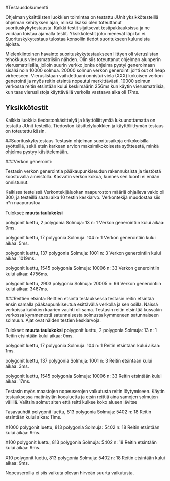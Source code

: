 #Testausdokumentti

Ohjelman yksittäisten luokkien toimintaa on testattu JUnit yksikkötesteillä ohjelman kehityksen ajan, minkä lisäksi olen toteuttanut suorituskykytestausta. Kaikki testit sijaitsevat testipakkauksissa ja ne voidaan toistaa ajamalla testit. Yksikkötestit joko menevät läpi tai ei. Suorituskykytestaus tulostaa konsoliin tiedot suoritukseen kuluneista ajoista.

Mielenkiintoinen havainto suorituskykytestaukseen liittyen oli vieruslistan tehokkuus vierusmatriisiin nähden. Olin siis toteuttanut ohjelman alunperin vierusmatriisilla, jolloin suurin verkko jonka ohjelma pystyi generoimaan sisälsi noin 10000 solmua. 20000 solmun verkon generointi johti out of heap virheeseen. Vieruslistaan vaihdettuani onnistui viela (XXX) kokoisen verkon generointi ja myös reitin etsintä nopeutui merkittävästi. 10000 solmun verkossa reitin etsintään kului keskimäärin 256ms kun käytin vierusmatriisia, kun taas vieruslistoja käyttävällä verkolla vastaava aika oli 17ms.

## Yksikkötestit
Kaikkia luokkia tiedostonkäsittelyä ja käyttöliittymää lukuunottamatta on testattu JUnit testeillä. Tiedoston käsittelyluokkien ja käyttöliittymän testaus on toteutettu käsin.

##Suorituskykytestaus
Testasin ohjelman suoritusaikoja erikokoisilla syötteillä, sekä etsin karkean arvion maksimikokoisesta syötteestä, minkä ohjelma pystyy käsittelemään. 

###Verkon generointi:

Testasin verkon generointia pääkaupunkiseudun rakennuksista ja tiestöstä koostuvalla aineistolla. Kasvatin verkon kokoa, kunnes sen luonti ei enään onnistunut.

Kaikissa testeissä Verkontekijäluokan naapuroston määriä ohjaileva vakio oli 300, ja testeillä saatu aika 10 testin keskiarvo. Verkontekijä muodostaa siis n*n naapurustoa 

Tulokset: **muuta taulukoksi**


polygonit luettu, 2 polygonia
Solmuja: 13
n: 1
Verkon generointiin kului aikaa: 0ms.

polygonit luettu, 17 polygonia
Solmuja: 104
n: 1
Verkon generointiin kului aikaa: 5ms.

polygonit luettu, 137 polygonia
Solmuja: 1001
n: 3
Verkon generointiin kului aikaa: 1019ms.

polygonit luettu, 1545 polygonia
Solmuja: 10006
n: 33
Verkon generointiin kului aikaa: 4756ms.

polygonit luettu, 2903 polygonia
Solmuja: 20005
n: 66
Verkon generointiin kului aikaa: 3467ms.


###Reittien etsintä:
Reittien etsintä testauksessa testasin reitin etsintää ensin samalla pääkaupunkiseutua esittävällä verkolla ja sen osilla. Näissä verkoissa kaikkien kaarien vauhti oli sama. Testasin reitin etsintää kussakin verkossa kymmenestä satunnaisesta solmusta kymmeneen satunnaiseen solmuun. Ajat ovat näiden testien keskiarvoja.

Tulokset: **muuta taulukoksi**
polygonit luettu, 2 polygonia
Solmuja: 13
n: 1
Reitin etsintään kului aikaa: 0ms.

polygonit luettu, 17 polygonia
Solmuja: 104
n: 1
Reitin etsintään kului aikaa: 1ms.

polygonit luettu, 137 polygonia
Solmuja: 1001
n: 3
Reitin etsintään kului aikaa: 3ms.

polygonit luettu, 1545 polygonia
Solmuja: 10006
n: 33
Reitin etsintään kului aikaa: 17ms.




Testasin myös maastojen nopeuserojen vaikutusta reitin löytymiseen. Käytin testauksessa matinkylän koealuetta ja etsin reittiä aina samojen solmujen välillä. Valitsin solmut siten että reitti kulkee koko alueen lävitse

Tasavauhdit
polygonit luettu, 813 polygonia
Solmuja: 5402
n: 18
Reitin etsintään kului aikaa: 11ms.

X1000
polygonit luettu, 813 polygonia
Solmuja: 5402
n: 18
Reitin etsintään kului aikaa: 9ms.

X100
polygonit luettu, 813 polygonia
Solmuja: 5402
n: 18
Reitin etsintään kului aikaa: 9ms.

X10
polygonit luettu, 813 polygonia
Solmuja: 5402
n: 18
Reitin etsintään kului aikaa: 9ms.

Nopeuseroilla ei siis vaikuta olevan hirveän suurta vaikutusta.

